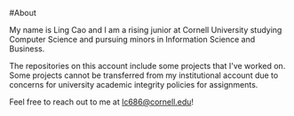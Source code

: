#About

My name is Ling Cao and I am a rising junior at Cornell University studying Computer Science and pursuing minors in Information Science and Business.

The repositories on this account include some projects that I've worked on. Some projects cannot be transferred from my institutional account due to concerns for university academic integrity policies for assignments.

Feel free to reach out to me at lc686@cornell.edu!

